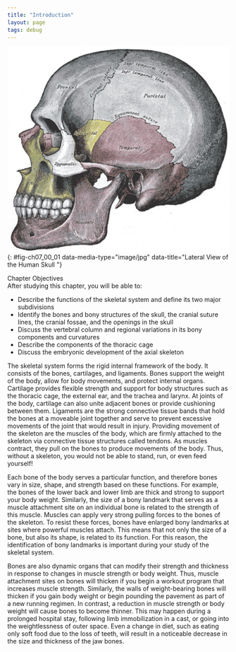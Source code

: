 ```yaml
---
title: "Introduction"
layout: page
tags: debug
---
```


<?cnx.eoc class="summary" title="Chapter Review"?>
<?cnx.eoc class="interactive-exercise" title="Interactive Link Questions"?>
<?cnx.eoc class="multiple-choice" title="Review Questions" ?>
<?cnx.eoc class="free-response" title="Critical Thinking Questions"?>
<?cnx.eoc class=&#8221;references&#8221; title=&#8221;References&#8221;?>
![This image shows a side view of the human skull. The major parts of the cell are labeled.](../resources/700_Lateral_View_of_Skull-01.jpg){: #fig-ch07_00_01 data-media-type="image/jpg" data-title="Lateral View of the Human Skull "}

<div data-type="note" id="eip-807" class="chapter-objectives" markdown="1">
<div data-type="title">
Chapter Objectives
</div>
After studying this chapter, you will be able to:

* Describe the functions of the skeletal system and define its two major
  subdivisions
* Identify the bones and bony structures of the skull, the cranial
  suture lines, the cranial fossae, and the openings in the skull
* Discuss the vertebral column and regional variations in its bony
  components and curvatures
* Describe the components of the thoracic cage
* Discuss the embryonic development of the axial skeleton

</div>
The skeletal system forms the rigid internal framework of the body. It
consists of the bones, cartilages, and ligaments. Bones support the
weight of the body, allow for body movements, and protect internal
organs. Cartilage provides flexible strength and support for body
structures such as the thoracic cage, the external ear, and the trachea
and larynx. At joints of the body, cartilage can also unite adjacent
bones or provide cushioning between them. Ligaments are the strong
connective tissue bands that hold the bones at a moveable joint together
and serve to prevent excessive movements of the joint that would result
in injury. Providing movement of the skeleton are the muscles of the
body, which are firmly attached to the skeleton via connective tissue
structures called tendons. As muscles contract, they pull on the bones
to produce movements of the body. Thus, without a skeleton, you would
not be able to stand, run, or even feed yourself!

Each bone of the body serves a particular function, and therefore bones
vary in size, shape, and strength based on these functions. For example,
the bones of the lower back and lower limb are thick and strong to
support your body weight. Similarly, the size of a bony landmark that
serves as a muscle attachment site on an individual bone is related to
the strength of this muscle. Muscles can apply very strong pulling
forces to the bones of the skeleton. To resist these forces, bones have
enlarged bony landmarks at sites where powerful muscles attach. This
means that not only the size of a bone, but also its shape, is related
to its function. For this reason, the identification of bony landmarks
is important during your study of the skeletal system.

Bones are also dynamic organs that can modify their strength and
thickness in response to changes in muscle strength or body weight.
Thus, muscle attachment sites on bones will thicken if you begin a
workout program that increases muscle strength. Similarly, the walls of
weight-bearing bones will thicken if you gain body weight or begin
pounding the pavement as part of a new running regimen. In contrast, a
reduction in muscle strength or body weight will cause bones to become
thinner. This may happen during a prolonged hospital stay, following
limb immobilization in a cast, or going into the weightlessness of outer
space. Even a change in diet, such as eating only soft food due to the
loss of teeth, will result in a noticeable decrease in the size and
thickness of the jaw bones.


